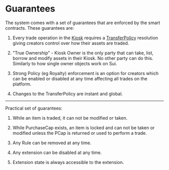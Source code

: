 # Guarantees

The system comes with a set of guarantees that are enforced by the smart contracts. These guarantees
are:

1. Every trade operation in the [Kiosk](./kiosk/) requires a
[TransferPolicy](./transfer-policy/) resolution giving creators control over how their
assets are traded.

2. "True Ownership" - Kiosk Owner is the only party that can take, list, borrow and modify assets in their Kiosk. No other party can do this. Similarly to how single owner objects work on Sui.

3. Strong Policy (eg Royalty) enforcement is an option for creators which can be enabled or disabled at any time affecting all trades on the platform.

4. Changes to the TransferPolicy are instant and global.

<!-- 4. Shared Liquidity - Kiosks  -->

---

Practical set of guarantees:

1. While an item is traded, it can not be modified or taken.

2. While PurchaseCap exists, an item is locked and can not be taken or modified unless the PCap is returned or used to perform a trade.

3. Any Rule can be removed at any time.

4. Any extension can be disabled at any time.

5. Extension state is always accessible to the extension.
